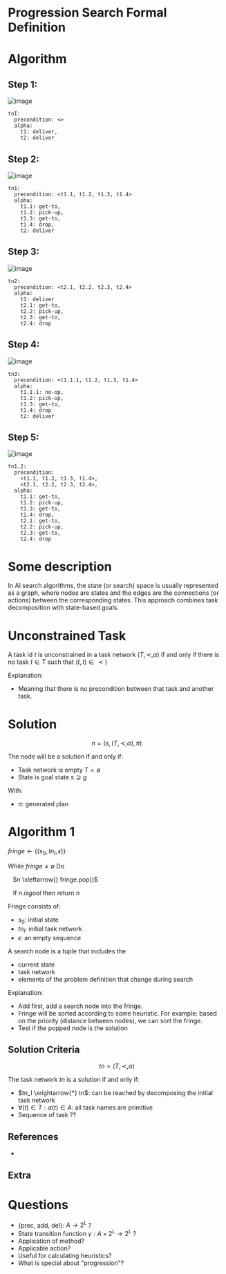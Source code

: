 # Progression Search Formal Definition

# Algorithm

## Step 1: 
![image](https://github.com/hughiephan/DPL/assets/16631121/04850b77-ad42-44f6-b5c4-c1f38ff84b01)

```
tnI: 
  precondition: <>
  alpha:
    t1: deliver,
    t2: deliver
```

## Step 2: 
![image](https://github.com/hughiephan/DPL/assets/16631121/0e2580b9-7c37-4cc7-8df4-bd519481fbf4)

```
tn1: 
  precondition: <t1.1, t1.2, t1.3, t1.4>
  alpha:
    t1.1: get-to,
    t1.2: pick-up,
    t1.3: get-to,
    t1.4: drop,
    t2: deliver
```

## Step 3:
![image](https://github.com/hughiephan/DPL/assets/16631121/044045ee-af5d-4d18-9c34-e3f334872749)

```
tn2: 
  precondition: <t2.1, t2.2, t2.3, t2.4>
  alpha:
    t1: deliver
    t2.1: get-to,
    t2.2: pick-up,
    t2.3: get-to,
    t2.4: drop
```

## Step 4: 
![image](https://github.com/hughiephan/DPL/assets/16631121/e64bd14b-2458-4692-a4ad-90d30b979857)

```
tn3: 
  precondition: <t1.1.1, t1.2, t1.3, t1.4>
  alpha:
    t1.1.1: no-op,
    t1.2: pick-up,
    t1.3: get-to,
    t1.4: drop
    t2: deliver
```

## Step 5:

![image](https://github.com/hughiephan/DPL/assets/16631121/8d1a93ec-31d0-4180-811a-bd00286d1d72)

```
tn1.2:
  precondition: 
    <t1.1, t1.2, t1.3, t1.4>,
    <t2.1, t2.2, t2.3, t2.4>,
  alpha:
    t1.1: get-to,
    t1.2: pick-up,
    t1.3: get-to,
    t1.4: drop,
    t2.1: get-to,
    t2.2: pick-up,
    t2.3: get-to,
    t2.4: drop
```

# Some description

In AI search algorithms, the state (or search) space is usually represented as a graph, where nodes are states and the edges are the connections (or actions) between the corresponding states. This approach combines task decomposition with state-based goals.

# Unconstrained Task
A task id $t$ is unconstrained in a task network $(T, \prec, \alpha)$ if and only if there is no task $\acute{t} \in T$ such that $(\acute{t}, t) \in \prec)$

Explanation: 
- Meaning that there is no precondition between that task and another task.

# Solution
$$
n = (s, (T, \prec, \alpha), \pi)
$$

The node will be a solution if and only if:
- Task network is empty $T = \emptyset$
- State is goal state $s \supseteq g$

With:
- $\pi$: generated plan

# Algorithm 1

$fringe \gets { \{(s_0, tn_I, \epsilon) \} }$

While $fringe \neq \emptyset$ Do

&nbsp;&nbsp; $n \xleftarrow{} fringe.pop()$

&nbsp;&nbsp; If $n.isgoal$ then return $n$ 


Fringe consists of:
- $s_0$: initial state
- $tn_I$: initial task network
- $\epsilon$: an empty sequence

A search node is a tuple that includes the 
- current state
- task network
- elements of the problem definition that change during search

Explanation:
- Add first, add a search node into the fringe.
- Fringe will be sorted according to some heuristic. For example: based on the priority (distance between nodes), we can sort the fringe.  
- Test if the popped node is the solution

## Solution Criteria
$$
tn = (T, \prec, \alpha)
$$

The task network $tn$ is a solution if and only if:
- $tn_I \xrightarrow{*} tn$: can be reached by decomposing the initial task network
- $\forall(t) \in T: \alpha(t) \in A$: all task names are primitive
- Sequence of task ??

## References
- 

## Extra
# Questions
- {prec, add, del}: $A \rightarrow 2^L$ ?
- State transition function $\gamma: A \times 2^L \rightarrow 2^L$ ?
- Application of method?
- Applicable action?
- Useful for calculating heuristics?
- What is special about "progression"?

